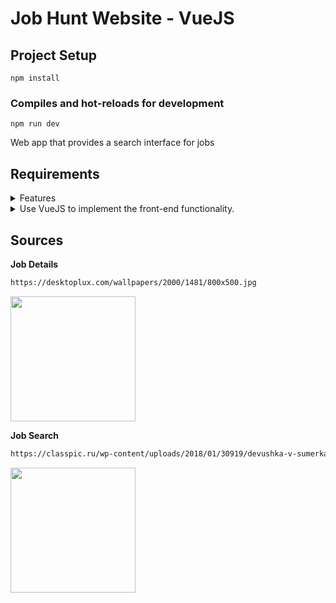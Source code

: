 # Job Hunt Website - VueJS

## Project Setup

```npm
npm install
```
### Compiles and hot-reloads for development

```npm
npm run dev
```

Web app that provides a search interface for jobs

## Requirements

<details> <summary> Features </summary>

- [x] Fetch job data from a mock API, using the JSON Provided to you.
- [x] Use VueJS to implement the front-end functionality.
- [ ] Use Tailwind CSS, Bootstrap, or a framework that you are comfortable with to make the web page mobile responsive.
- [ ] Implement a search bar that allows the user to search for jobs by title. The search results should update dynamically as the user types.
- [ ] Implement a dropdown for the Sort By field, with options to filter by highest salary and latest date. The search results should dynamically change on selection.
- [ ] Implement checkboxes that allow the user to filter the search results by category. The categories should be fetched dynamically from the API data. The search results should dynamically change on selection.

</details>

<details><summary> Use VueJS to implement the front-end functionality. </summary>
<details> <summary> Job Search: </summary> 

- [x] Search by Job title
- [x] Sort by Date
- [x] Category sorting 
- [ ] Display Job specifications: title, job ID - <span style="background-color: #FF0000"> not provided </span> , salary, posted <span style="background-color:#FFFF00"> X </span> days ago

</details>

<details> <summary> Job Details: </summary>

 Display the selected job in new page:
  
**1 Box**

  - [ ] Job title
  - [ ] Job ID - <span style="background-color: #FF0000"> not provided </span> 
  - [ ] Location
  - [ ] Salary
  - [ ] Posted <span style="background-color:#FFFF00"> X </span> days ago

**2 Box**

- [ ] Job description
- [ ] Apply function

</details>

</details>

## Sources

**Job Details**

```html
https://desktoplux.com/wallpapers/2000/1481/800x500.jpg
```

<kbd>
<img src="https://desktoplux.com/wallpapers/2000/1481/800x500.jpg" width="200"/></kbd>

**Job Search**

```html
https://classpic.ru/wp-content/uploads/2018/01/30919/devushka-v-sumerkah-derzhit-na-vytjanutyh-rukah-bengalskij-ogon.jpg
```

<kbd>
<img src="https://classpic.ru/wp-content/uploads/2018/01/30919/devushka-v-sumerkah-derzhit-na-vytjanutyh-rukah-bengalskij-ogon.jpg" width="200" /></kbd>
